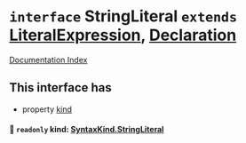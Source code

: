 # `interface` StringLiteral `extends` [LiteralExpression](../interface.LiteralExpression/README.md), [Declaration](../interface.Declaration/README.md)

[Documentation Index](../README.md)

## This interface has

- property [kind](#-readonly-kind-syntaxkindstringliteral)


#### 📄 `readonly` kind: [SyntaxKind.StringLiteral](../enum.SyntaxKind/README.md#stringliteral--11)



